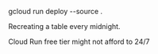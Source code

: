 gcloud run deploy --source .

Recreating a table every midnight.

Cloud Run free tier might not afford to 24/7